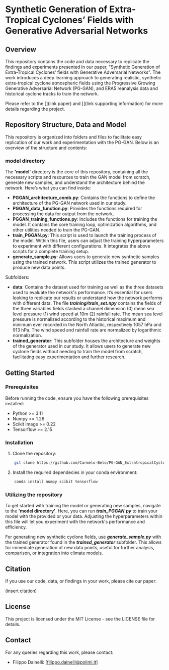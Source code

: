 # Synthetic Generation of Extra-Tropical Cyclones’ Fields with Generative Adversarial Networks

## Overview 

This repository contains the code and data necessary to replicate the findings and experiments presented in our paper, "Synthetic Generation of Extra-Tropical Cyclones’ fields with Generative Adversarial Networks". The work introduces a deep learning approach to generating realistic, synthetic extra-tropical cyclone atmospheric fields using the Progressive Growing Generative Adversarial Network (PG-GAN), and ERA5 reanalysis data and historical cyclone tracks to train the network.

Please refer to the [](link paper) and [](link supporting information) for more details regarding the project.

## Repository Structure, Data and Model

This repository is organized into folders and files to facilitate easy replication of our work and experimentation with the PG-GAN. Below is an overview of the structure and contents:

### model directory

The **'model'** directory is the core of this repository, containing all the necessary scripts and resources to train the GAN model from scratch, generate new samples, and understand the architecture behind the network. Here’s what you can find inside:

- **PGGAN_architecture_comb.py**: Contains the functions to define the architecture of the PG-GAN network used in our study.
- **PGGAN_data_function.py**: Provides the functions required for processing the data for output from the network.
- **PGGAN_training_functions.py**: Includes the functions for training the model. It contains the core training loop, optimization algorithms, and other utilities needed to train the PG-GAN.
- **train_PGGAN.py**: This script is used to launch the training process of the model. Within this file, users can adjust the training hyperparameters to experiment with different configurations. It integrates the above scripts for a complete training setup.
- **generate_sample.py**: Allows users to generate new synthetic samples using the trained network. This script utilizes the trained generator to produce new data points.

Subfolders:

- **data**: Contains the dataset used for training as well as the three datasets used to evaluate the network's performance. It’s essential for users looking to replicate our results or understand how the network performs with different data. The file ***training/train_set.npy*** contains the fields of the three variables fields stacked a channel dimension (0) mean sea level pressure (1) wind speed at 10m (2) rainfall rate. The mean sea level pressure is normalized according to the historical maximum and minimum ever recorded in the North Atlantic, respectively 1057 hPa and 913 hPa. The wind speed and rainfall rate are normalized by logarithmic normalization. 
- **trained_generator**: This subfolder houses the architecture and weights of the generator used in our study. It allows users to generate new cyclone fields without needing to train the model from scratch, facilitating easy experimentation and further research.

## Getting Started

### Prerequisites

Before running the code, ensure you have the following prerequisites installed:

- Python >= 3.11
- Numpy >= 1.26
- Scikit Image >= 0.22
- Tensorflow >= 2.15

### Installation

1. Clone the repository:

```bash
    git clone https://github.com/Carmelo-Belo/PG-GAN_ExtratropicalCyclones
```

2. Install the required dependecies in your conda environment:

```bash
    conda install numpy scikit tensorflow
```

### Utilizing the repository

To get started with training the model or generating new samples, navigate to the **'model directory'**. Here, you can run ***train_PGGAN.py*** to train your model with the provided or your data. Adjusting the hyperparameters within this file will let you experiment with the network's performance and efficiency.

For generating new synthetic cyclone fields, use ***generate_sample.py*** with the trained generator found in the ***trained_generator*** subfolder. This allows for immediate generation of new data points, useful for further analysis, comparison, or integration into climate models.

## Citation

If you use our code, data, or findings in your work, please cite our paper:

(insert citation)

## License

This project is licensed under the MIT License - see the LICENSE file for details.

## Contact

For any queries regarding this work, please contact:

- Filippo Dainelli: [filippo.dainelli@polimi.it]
